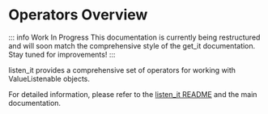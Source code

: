 # Operators Overview

::: info Work In Progress
This documentation is currently being restructured and will soon match the comprehensive style of the get_it documentation. Stay tuned for improvements!
:::

listen_it provides a comprehensive set of operators for working with ValueListenable objects.

For detailed information, please refer to the [listen_it README](https://pub.dev/packages/listen_it) and the main documentation.
